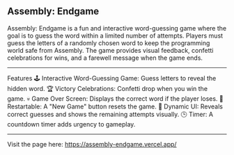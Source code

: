Assembly: Endgame
---
Assembly: Endgame is a fun and interactive word-guessing game where the goal is to guess the word within a limited number of attempts. Players must guess the letters of a randomly chosen word to keep the programming world safe from Assembly. The game provides visual feedback, confetti celebrations for wins, and a farewell message when the game ends.

---
Features
🕹️ Interactive Word-Guessing Game: Guess letters to reveal the hidden word.
🏆 Victory Celebrations: Confetti drop when you win the game.
💀 Game Over Screen: Displays the correct word if the player loses.
🔄 Restartable: A "New Game" button resets the game.
🎨 Dynamic UI: Reveals correct guesses and shows the remaining attempts visually.
🕒 Timer: A countdown timer adds urgency to gameplay.

---
 Visit the page here: https://assembly-endgame.vercel.app/
